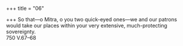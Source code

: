 +++
title = "06"

+++
So that—o Mitra, o you two quick-eyed ones—we and our patrons would take our places within your very extensive, much-protecting  
sovereignty.  
750 V.67–68  